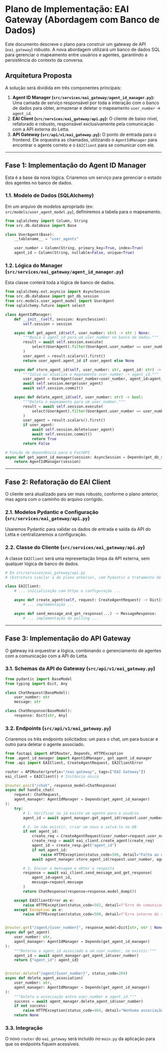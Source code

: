 # Plano de Implementação: EAI Gateway (Abordagem com Banco de Dados)

Este documento descreve o plano para construir um gateway de API (`eai_gateway`) robusto. A nova abordagem utilizará um banco de dados SQL para gerenciar o mapeamento entre usuários e agentes, garantindo a persistência do contexto da conversa.

## Arquitetura Proposta

A solução será dividida em três componentes principais:

1.  **Agent ID Manager (`src/services/eai_gateway/agent_id_manager.py`):** Uma camada de serviço responsável por toda a interação com o banco de dados para obter, armazenar e deletar o mapeamento `user_number` -> `agent_id`.
2.  **EAI Client (`src/services/eai_gateway/api.py`):** O cliente de baixo nível, refatorado e robusto, responsável exclusivamente pela comunicação com a API externa do Letta.
3.  **API Gateway (`src/api/v1/eai_gateway.py`):** O ponto de entrada para o frontend. Ele orquestra as chamadas, utilizando o `AgentIdManager` para encontrar o agente correto e o `EAIClient` para se comunicar com ele.

---

## Fase 1: Implementação do Agent ID Manager

Esta é a base da nova lógica. Criaremos um serviço para gerenciar o estado dos agentes no banco de dados.

### 1.1. Modelo de Dados (SQLAlchemy)

Em um arquivo de modelos apropriado (ex: `src/models/user_agent_model.py`), definiremos a tabela para o mapeamento.

```python
from sqlalchemy import Column, String
from src.db.database import Base

class UserAgent(Base):
    __tablename__ = "user_agents"

    user_number = Column(String, primary_key=True, index=True)
    agent_id = Column(String, nullable=False, unique=True)
```

### 1.2. Lógica do Manager (`src/services/eai_gateway/agent_id_manager.py`)

Esta classe conterá toda a lógica de banco de dados.

```python
from sqlalchemy.ext.asyncio import AsyncSession
from src.db.database import get_db_session
from src.models.user_agent_model import UserAgent
from sqlalchemy.future import select

class AgentIdManager:
    def __init__(self, session: AsyncSession):
        self.session = session

    async def get_agent_id(self, user_number: str) -> str | None:
        """Busca o agent_id para um user_number no banco de dados."""
        result = await self.session.execute(
            select(UserAgent).filter(UserAgent.user_number == user_number)
        )
        user_agent = result.scalars().first()
        return user_agent.agent_id if user_agent else None

    async def store_agent_id(self, user_number: str, agent_id: str) -> None:
        """Salva ou atualiza o mapeamento user_number -> agent_id."""
        user_agent = UserAgent(user_number=user_number, agent_id=agent_id)
        await self.session.merge(user_agent)
        await self.session.commit()

    async def delete_agent_id(self, user_number: str) -> bool:
        """Deleta o mapeamento para um user_number."""
        result = await self.session.execute(
            select(UserAgent).filter(UserAgent.user_number == user_number)
        )
        user_agent = result.scalars().first()
        if user_agent:
            await self.session.delete(user_agent)
            await self.session.commit()
            return True
        return False

# Função de dependência para o FastAPI
async def get_agent_id_manager(session: AsyncSession = Depends(get_db_session)) -> AgentIdManager:
    return AgentIdManager(session)
```

---

## Fase 2: Refatoração do EAI Client

O cliente será atualizado para ser mais robusto, conforme o plano anterior, mas agora com o caminho do arquivo corrigido.

### 2.1. Modelos Pydantic e Configuração (`src/services/eai_gateway/api.py`)

Usaremos Pydantic para validar os dados de entrada e saída da API do Letta e centralizaremos a configuração.

### 2.2. Classe do Cliente (`src/services/eai_gateway/api.py`)

A classe `EAIClient` será uma representação limpa da API externa, sem qualquer lógica de banco de dados.

```python
# Em src/services/eai_gateway/api.py
# (Estrutura similar à do plano anterior, com Pydantic e tratamento de erros)

class EAIClient:
    # ... inicialização com httpx e configuração ...

    async def create_agent(self, request: CreateAgentRequest) -> Dict[str, Any]:
        # ... implementação ...

    async def send_message_and_get_response(...) -> MessageResponse:
        # ... implementação do polling ...
```

---

## Fase 3: Implementação do API Gateway

O gateway irá orquestrar a lógica, combinando o gerenciamento de agentes com a comunicação com a API do Letta.

### 3.1. Schemas da API do Gateway (`src/api/v1/eai_gateway.py`)

```python
from pydantic import BaseModel
from typing import Dict, Any

class ChatRequest(BaseModel):
    user_number: str
    message: str

class ChatResponse(BaseModel):
    response: Dict[str, Any]
```

### 3.2. Endpoints (`src/api/v1/eai_gateway.py`)

Criaremos os três endpoints solicitados: um para o chat, um para buscar e outro para deletar o agente associado.

```python
from fastapi import APIRouter, Depends, HTTPException
from .agent_id_manager import AgentIdManager, get_agent_id_manager
from .api import EAIClient, CreateAgentRequest, EAIClientError

router = APIRouter(prefix="/eai-gateway", tags=["EAI Gateway"])
eai_client = EAIClient() # Instância única

@router.post("/chat", response_model=ChatResponse)
async def handle_chat(
    request: ChatRequest,
    agent_manager: AgentIdManager = Depends(get_agent_id_manager)
):
    try:
        # 1. Verificar se já existe um agente para o usuário
        agent_id = await agent_manager.get_agent_id(request.user_number)

        # 2. Se não existir, criar um novo e salvá-lo no DB
        if not agent_id:
            create_req = CreateAgentRequest(user_number=request.user_number)
            create_resp = await eai_client.create_agent(create_req)
            agent_id = create_resp.get("agent_id")
            if not agent_id:
                raise HTTPException(status_code=500, detail="Falha ao obter agent_id da API EAI.")
            await agent_manager.store_agent_id(request.user_number, agent_id)

        # 3. Enviar a mensagem e obter a resposta
        response = await eai_client.send_message_and_get_response(
            agent_id=agent_id,
            message=request.message
        )
        return ChatResponse(response=response.model_dump())

    except EAIClientError as e:
        raise HTTPException(status_code=502, detail=f"Erro de comunicação com o serviço EAI: {e}")
    except Exception as e:
        raise HTTPException(status_code=500, detail=f"Erro interno do servidor: {e}")


@router.get("/agent/{user_number}", response_model=Dict[str, str | None])
async def get_agent(
    user_number: str,
    agent_manager: AgentIdManager = Depends(get_agent_id_manager)
):
    """Retorna o agent_id associado a um user_number, se existir."""
    agent_id = await agent_manager.get_agent_id(user_number)
    return {"agent_id": agent_id}


@router.delete("/agent/{user_number}", status_code=204)
async def delete_agent_association(
    user_number: str,
    agent_manager: AgentIdManager = Depends(get_agent_id_manager)
):
    """Deleta a associação entre user_number e agent_id."""
    success = await agent_manager.delete_agent_id(user_number)
    if not success:
        raise HTTPException(status_code=404, detail="Nenhuma associação encontrada para este usuário.")
    return None
```

### 3.3. Integração

O novo `router` do `eai_gateway` será incluído no `main.py` da aplicação para que os endpoints fiquem acessíveis.
